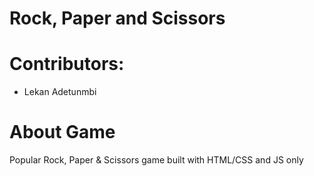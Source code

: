 # Rock, Paper and Scissors

# Contributors:

* Lekan Adetunmbi

# About Game

Popular Rock, Paper & Scissors game built with HTML/CSS and JS only